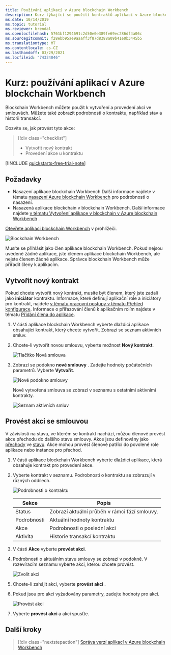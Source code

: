 ```yaml
---
title: Používání aplikací v Azure blockchain Workbench
description: Kurz týkající se použití kontraktů aplikací v Azure blockchain Workbench Preview
ms.date: 10/14/2019
ms.topic: tutorial
ms.reviewer: brendal
ms.openlocfilehash: 5761bf1294691c2d50e0e389fe69ec286df4a06c
ms.sourcegitcommit: f28ebb95ae9aaaff3f87d8388a09b41e0b3445b5
ms.translationtype: MT
ms.contentlocale: cs-CZ
ms.lasthandoff: 03/29/2021
ms.locfileid: "74324046"
---
```

# <a name="tutorial-using-applications-in-azure-blockchain-workbench"></a>Kurz: používání aplikací v Azure blockchain Workbench

Blockchain Workbench můžete použít k vytvoření a provedení akcí ve smlouvách. Můžete také zobrazit podrobnosti o kontraktu, například stav a historii transakcí.

Dozvíte se, jak provést tyto akce:

> [!div class="checklist"]
> * Vytvořit nový kontrakt
> * Provedení akce u kontraktu

[!INCLUDE [quickstarts-free-trial-note](../../../includes/quickstarts-free-trial-note.md)]

## <a name="prerequisites"></a>Požadavky

* Nasazení aplikace blockchain Workbench Další informace najdete v tématu [nasazení Azure blockchain Workbench](deploy.md) pro podrobnosti o nasazení.
* Nasazená aplikace blockchain v blockchain Workbench. Další informace najdete [v tématu Vytvoření aplikace v blockchain v Azure blockchain Workbench](create-app.md) .

[Otevřete aplikaci blockchain Workbench](deploy.md#blockchain-workbench-web-url) v prohlížeči.

![Blockchain Workbench](./media/use/workbench.png)

Musíte se přihlásit jako člen aplikace blockchain Workbench. Pokud nejsou uvedené žádné aplikace, jste členem aplikace blockchain Workbench, ale nejste členem žádné aplikace. Správce blockchain Workbench může přiřadit členy k aplikacím.

## <a name="create-new-contract"></a>Vytvořit nový kontrakt

Pokud chcete vytvořit nový kontrakt, musíte být členem, který jste zadali jako **iniciátor** kontraktu. Informace, které definují aplikační role a iniciátory pro kontrakt, najdete [v tématu pracovní postupy v tématu Přehled konfigurace](configuration.md#workflows). Informace o přiřazování členů k aplikačním rolím najdete v tématu [Přidání člena do aplikace](manage-users.md#add-member-to-application).

1. V části aplikace blockchain Workbench vyberte dlaždici aplikace obsahující kontrakt, který chcete vytvořit. Zobrazí se seznam aktivních smluv.

2. Chcete-li vytvořit novou smlouvu, vyberte možnost **Nový kontrakt**.

    ![Tlačítko Nová smlouva](./media/use/contract-list.png)

3. Zobrazí se podokno **nové smlouvy** . Zadejte hodnoty počátečních parametrů. Vyberte **Vytvořit**.

    ![Nové podokno smlouvy](./media/use/new-contract.png)

    Nově vytvořená smlouva se zobrazí v seznamu s ostatními aktivními kontrakty.

    ![Seznam aktivních smluv](./media/use/active-contracts.png)

## <a name="take-action-on-contract"></a>Provést akci se smlouvou

V závislosti na stavu, ve kterém se kontrakt nachází, můžou členové provést akce přechodu do dalšího stavu smlouvy. Akce jsou definovány jako [přechody](configuration.md#transitions) ve [stavu](configuration.md#states). Akce mohou provést členové patřící do povolené role aplikace nebo instance pro přechod. 

1. V části aplikace blockchain Workbench vyberte dlaždici aplikace, která obsahuje kontrakt pro provedení akce.
2. Vyberte kontrakt v seznamu. Podrobnosti o kontraktu se zobrazují v různých oddílech. 

    ![Podrobnosti o kontraktu](./media/use/contract-details.png)

    | Sekce  | Popis  |
    |---------|---------|
    | Status | Zobrazí aktuální průběh v rámci fází smlouvy. |
    | Podrobnosti | Aktuální hodnoty kontraktu |
    | Akce | Podrobnosti o poslední akci |
    | Aktivita | Historie transakcí kontraktu |
    
3. V části **Akce** vyberte **provést akci**.

4. Podrobnosti o aktuálním stavu smlouvy se zobrazí v podokně. V rozevíracím seznamu vyberte akci, kterou chcete provést. 

    ![Zvolit akci](./media/use/choose-action.png)

5. Chcete-li zahájit akci, vyberte **provést akci** .
6. Pokud jsou pro akci vyžadovány parametry, zadejte hodnoty pro akci.

    ![Provést akci](./media/use/take-action.png)

7. Vyberte **provést akci** a akci spusťte.

## <a name="next-steps"></a>Další kroky

> [!div class="nextstepaction"]
> [Správa verzí aplikací v Azure blockchain Workbench](version-app.md)
